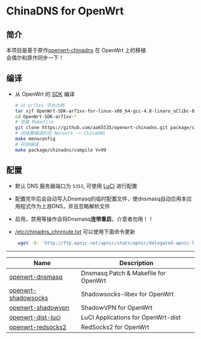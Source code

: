 ChinaDNS for OpenWrt
===

简介
---

 本项目是基于原作[openwrt-chinadns][1] 在 OpenWrt 上的移植  
 会偶尔和原作同步一下！ 

编译
---

 - 从 OpenWrt 的 [SDK][S] 编译  

   ```bash
   # 以 ar71xx 平台为例
   tar xjf OpenWrt-SDK-ar71xx-for-linux-x86_64-gcc-4.8-linaro_uClibc-0.9.33.2.tar.bz2
   cd OpenWrt-SDK-ar71xx-*
   # 获取 Makefile
   git clone https://github.com/aa65535/openwrt-chinadns.git package/chinadns
   # 选择要编译的包 Network -> ChinaDNS
   make menuconfig
   # 开始编译
   make package/chinadns/compile V=99
   ```

配置
---

 - 默认 DNS 服务器端口为 `5353`, 可使用 [LuCI][L] 进行配置

 - 配置完毕后会自动写入Dnsmasq的临时配置文件，使dnsmasq自动应用本应用程式作为上游DNS，并且忽略解析文件

 - 启用，禁用等操作会将Dnsmasq**连带重启**，介意者勿用！！  

 - [/etc/chinadns_chnroute.txt][3] 可以使用下面命令更新
   ```bash
    wget -O- 'http://ftp.apnic.net/apnic/stats/apnic/delegated-apnic-latest' | awk -F\| '/CN\|ipv4/ { printf("%s/%d\n", $4, 32-log($5)/log(2)) }' > /etc/chinadns_chnroute.txt
   ```

----------

 Name                     | Description
 -------------------------|-----------------------------------
 [openwrt-dnsmasq][6]     | Dnsmasq Patch & Makefile for OpenWrt
 [openwrt-shadowsocks][7] | Shadowsocks-libev for OpenWrt
 [openwrt-shadowvpn][5]   | ShadowVPN for OpenWrt
 [openwrt-dist-luci][L]   | LuCI Applications for OpenWrt-dist
 [openwrt-redsocks2][R]   | RedSocks2 for OpenWrt


  [1]: https://github.com/aa65535/openwrt-chinadns
  [2]: https://sourceforge.net/projects/openwrt-dist/files/chinadns/
  [3]: https://github.com/clowwindy/ChinaDNS/blob/master/chnroute.txt
  [5]: https://github.com/aa65535/openwrt-shadowvpn
  [6]: https://github.com/aa65535/openwrt-dnsmasq
  [7]: https://github.com/shadowsocks/openwrt-shadowsocks
  [R]: https://github.com/aa65535/openwrt-redsocks2
  [S]: http://wiki.openwrt.org/doc/howto/obtain.firmware.sdk
  [L]: https://github.com/aa65535/openwrt-dist-luci

